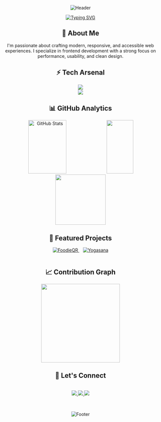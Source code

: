 <div align="center">
  
  ![Header](https://capsule-render.vercel.app/api?type=rect&color=0:FF00FF,100:00FFFF&height=140&section=header&text=Hi,%20I'm%20Sahil%20Kadavekar&fontSize=55&animation=twinkling&fontColor=FFFFFF&fontAlignY=30&desc=Frontend%20Developer%20|%20Backend%20Curious&descAlignY=75&descAlign=50&descSize=25)

</div>

<p align="center">
  <a href="https://git.io/typing-svg">
    <img src="https://readme-typing-svg.demolab.com?font=Fira+Code&weight=600&size=22&duration=4000&pause=1000&color=FF00FF&center=true&vCenter=true&random=false&width=435&lines=Crafting+Digital+Experiences;Problem+Solver;Code+Architect;Innovation+Driver" alt="Typing SVG" />
  </a>
</p>

<h2 align="center">🚀 About Me</h2>
<div align="center">
  <p>
    I'm passionate about crafting modern, responsive, and accessible web experiences. I specialize in frontend development with a strong focus on performance, usability, and clean design.
  </p>
</div>

<h2 align="center">⚡ Tech Arsenal</h2>

<p align="center">
  <img src="https://skillicons.dev/icons?i=html,css,js,ts,react,nodejs,mongodb,vite&perline=8&size=35" />
  <br />
  <img src="https://skillicons.dev/icons?i=tailwind,materialui,styledcomponents,bootstrap,git,github,vscode,npm,firebase,postman&perline=10&size=35" />
</p>

<h2 align="center">📊 GitHub Analytics</h2>
<div align="center">
  <img width="49%" height="170px" src="https://github-readme-stats.vercel.app/api?username=Sahil-K712&show_icons=true&count_private=true&hide_border=true&title_color=6FA4FC&icon_color=6FA4FC&text_color=c9d1d9&bg_color=0d1117" alt="GitHub Stats" /> 
  <img width="41%" height="170px" src="https://github-readme-stats.vercel.app/api/top-langs/?username=Sahil-K712&layout=compact&hide_border=true&title_color=6FA4FC&text_color=c9d1d9&bg_color=0d1117" />
</div>

<div align="center">
  <img height="160px" src="https://github-readme-streak-stats.herokuapp.com/?user=Sahil-K712&theme=tokyonight&hide_border=true" />
</div>

<h2 align="center">🎯 Featured Projects</h2>

<div align="center">
  <a href="https://github.com/Sahil-K712/FoodieQR">
    <img src="https://img.shields.io/badge/🍽️%20FoodieQR-A%20digital%20menu%20platform%20with%20QR%20scanning-FF00FF?style=for-the-badge&labelColor=0D1117&logoColor=white" alt="FoodieQR" />
  </a>
  &nbsp;&nbsp;
  <a href="https://github.com/Sahil-K712/Yogasana">
    <img src="https://img.shields.io/badge/🧘%20Yogasana-Gamified%20yoga%20wellness%20platform%20app-00FFFF?style=for-the-badge&labelColor=0D1117&logoColor=white" alt="Yogasana" />
  </a>
</div>

<br>

<h2 align="center">📈 Contribution Graph</h2>
<div align="center">
  <img height="250px" src="https://github-readme-activity-graph.vercel.app/graph?username=Sahil-K712&theme=react-dark&hide_border=true&area=true" />
</div>

<h2 align="center">🤝 Let's Connect</h2>
<br>
<div align="center">
  <a href="https://my-portfolio-sahils-projects-7cdf7e66.vercel.app/">
    <img src="https://img.shields.io/badge/Portfolio-FF5722?style=for-the-badge&logo=google-chrome&logoColor=white" />
  </a>
    <a href="www.linkedin.com/in/sahil-k-b9945234b">
    <img src="https://img.shields.io/badge/LinkedIn-0077B5?style=for-the-badge&logo=linkedin&logoColor=white" />
  </a>
  <a href="mailto:sahilkadavekar444@gmail.com">
    <img src="https://img.shields.io/badge/Gmail-D14836?style=for-the-badge&logo=gmail&logoColor=white" />
  </a>
</div>

<br>

<div align="center">

<br>
  
  ![Footer](https://capsule-render.vercel.app/api?type=rect&color=0:FF00FF,100:00FFFF&height=100&section=footer&text=Thanks%20for%20visiting!&fontSize=40&fontColor=FFFFFF&animation=twinkling&reversal=true)

</div>
